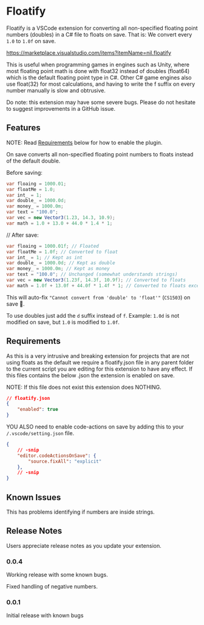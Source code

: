 # Floatify

Floatify is a VSCode extension for converting all non-specified floating point numbers (doubles) in a C# file to floats on save. That is: We convert every `1.0` to `1.0f` on save.

<https://marketplace.visualstudio.com/items?itemName=nil.floatify>

This is useful when programming games in engines such as Unity, where most floating point math is done with float32 instead of doubles (float64) which is the default floating point type in C#. Other C# game engines also use float(32) for most calculations, and having to write the f suffix on every number manually is slow and obtrusive.

Do note: this extension may have some severe bugs. Please do not hesitate to suggest improvements in a GitHub issue.

## Features

NOTE: Read [Requirements](#requirements) below for how to enable the plugin.

On save converts all non-specified floating point numbers to floats instead of the default double.

Before saving:

```cs
var floaing = 1000.01; 
var floatMe = 1.0; 
var int_ = 1; 
var double_ = 1000.0d; 
var money_ = 1000.0m; 
var text = "100.0";
var vec = new Vector3(1.23, 14.3, 10.9);
var math = 1.0 + 13.0 + 44.0 * 1.4 * 1;
```

// After save:

```cs
var floaing = 1000.01f; // Floated
var floatMe = 1.0f; // Converted to float
var int_ = 1; // Kept as int
var double_ = 1000.0d; // Kept as double
var money_ = 1000.0m; // Kept as money
var text = "100.0"; // Unchanged (somewhat understands strings)
var vec = new Vector3(1.23f, 14.3f, 10.9f); // Converted to floats
var math = 1.0f + 13.0f + 44.0f * 1.4f * 1; // Converted to floats except where its an int
```

This will auto-fix `"Cannot convert from 'double' to 'float'"` (`CS1503`) on save 💾.

To use doubles just add the `d` suffix instead of `f`. Example: `1.0d` is not modified on save, but `1.0` is modified to `1.0f`.

## Requirements

As this is a very intrusive and breaking extension for projects that are not using floats as the default we require a floatify.json file in any parent folder to the current script you are editing for this extension to have any effect. If this files contains the below .json the extension is enabled on save.

NOTE: If this file does not exist this extension does NOTHING.

```json
// floatify.json
{
    "enabled": true
}
```

YOU ALSO need to enable code-actions on save by adding this to your `/.vscode/setting.json` file.

```json
{
    // -snip
    "editor.codeActionsOnSave": {
        "source.fixAll": "explicit"
    },
    // -snip
}
```

## Known Issues

This has problems identifying if numbers are inside strings.

## Release Notes

Users appreciate release notes as you update your extension.

### 0.0.4

Working release with some known bugs.

Fixed handling of negative numbers.

### 0.0.1

Initial release with known bugs
